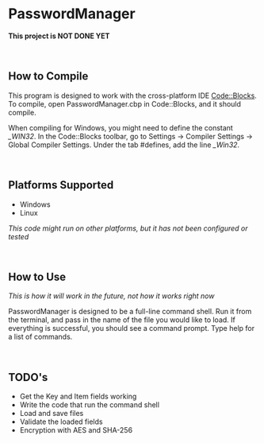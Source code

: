 # PasswordManager
__This project is NOT DONE YET__

<br>

## How to Compile

This program is designed to work with the cross-platform IDE [Code::Blocks](http://www.codeblocks.org/). To compile, open PasswordManager.cbp in Code::Blocks, and it should compile.

When compiling for Windows, you might need to define the constant *\_WIN32*. In the Code::Blocks toolbar, go to Settings -> Compiler Settings -> Global Compiler Settings. Under the tab #defines, add the line *\_Win32*.

<br>

## Platforms Supported
* Windows
* Linux

_This code might run on other platforms, but it has not been configured or tested_

<br>

## How to Use
*This is how it will work in the future, not how it works right now*

PasswordManager is designed to be a full-line command shell. Run it from the terminal, and pass in the name of the file you would like to load. If everything is successful, you should see a command prompt. Type help for a list of commands.

<br>

## TODO's
* Get the Key and Item fields working
* Write the code that run the command shell
* Load and save files
* Validate the loaded fields
* Encryption with AES and SHA-256

